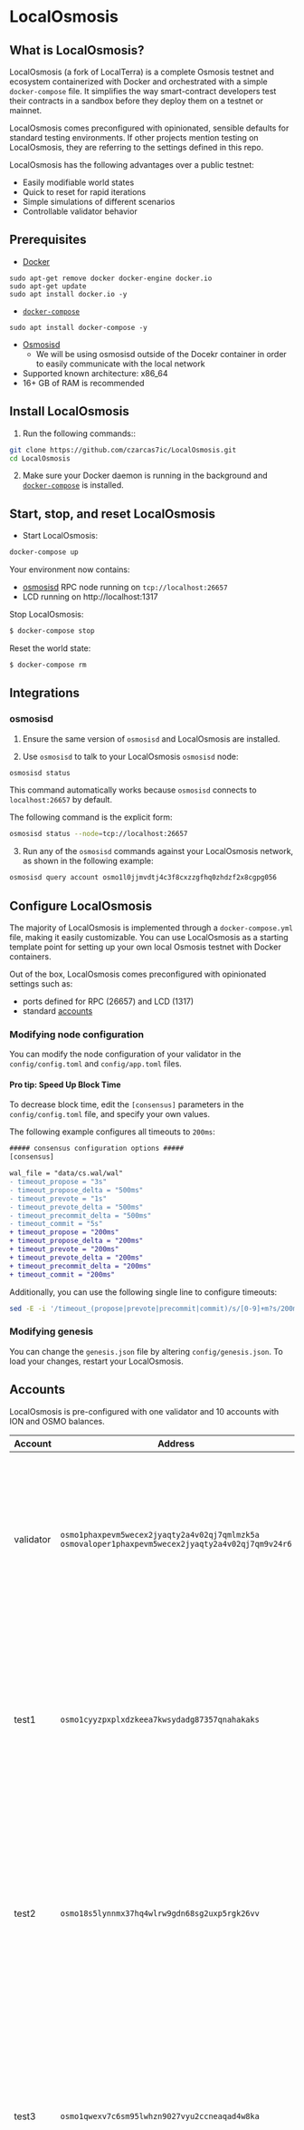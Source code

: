 # LocalOsmosis

## What is LocalOsmosis?

LocalOsmosis (a fork of LocalTerra) is a complete Osmosis testnet and ecosystem containerized with Docker and orchestrated with a simple `docker-compose` file. It simplifies the way smart-contract developers test their contracts in a sandbox before they deploy them on a testnet or mainnet.

LocalOsmosis comes preconfigured with opinionated, sensible defaults for standard testing environments. If other projects mention testing on LocalOsmosis, they are referring to the settings defined in this repo.

LocalOsmosis has the following advantages over a public testnet:

- Easily modifiable world states
- Quick to reset for rapid iterations
- Simple simulations of different scenarios
- Controllable validator behavior

## Prerequisites

- [Docker](https://www.docker.com/)
```
sudo apt-get remove docker docker-engine docker.io
sudo apt-get update
sudo apt install docker.io -y
```
- [`docker-compose`](https://github.com/docker/compose)
```
sudo apt install docker-compose -y
```
- [Osmosisd](https://get.osmosis.zone)
  * We will be using osmosisd outside of the Docekr container in order to easily communicate with the local network
- Supported known architecture: x86_64
- 16+ GB of RAM is recommended

## Install LocalOsmosis

1. Run the following commands::

```sh
git clone https://github.com/czarcas7ic/LocalOsmosis.git
cd LocalOsmosis
```

2. Make sure your Docker daemon is running in the background and [`docker-compose`](https://github.com/docker/compose) is installed.

## Start, stop, and reset LocalOsmosis

- Start LocalOsmosis:

```sh
docker-compose up
```

Your environment now contains:

- [osmosisd](http://github.com/osmosis-labs/osmosis) RPC node running on `tcp://localhost:26657`
- LCD running on http://localhost:1317


Stop LocalOsmosis:

```sh
$ docker-compose stop
```

Reset the world state:

```sh
$ docker-compose rm
```

## Integrations

### osmosisd

1. Ensure the same version of `osmosisd` and LocalOsmosis are installed.

2. Use `osmosisd` to talk to your LocalOsmosis `osmosisd` node:

```sh
osmosisd status
```

This command automatically works because `osmosisd` connects to `localhost:26657` by default.

The following command is the explicit form:
```sh
osmosisd status --node=tcp://localhost:26657
```

3. Run any of the `osmosisd` commands against your LocalOsmosis network, as shown in the following example:

```sh
osmosisd query account osmo1l0jjmvdtj4c3f8cxzzgfhq0zhdzf2x8cgpg056
```

## Configure LocalOsmosis

The majority of LocalOsmosis is implemented through a `docker-compose.yml` file, making it easily customizable. You can use LocalOsmosis as a starting template point for setting up your own local Osmosis testnet with Docker containers.

Out of the box, LocalOsmosis comes preconfigured with opinionated settings such as:

- ports defined for RPC (26657) and LCD (1317)
- standard [accounts](#accounts)

### Modifying node configuration

You can modify the node configuration of your validator in the `config/config.toml` and `config/app.toml` files.

#### Pro tip: Speed Up Block Time

To decrease block time, edit the `[consensus]` parameters in the `config/config.toml` file, and specify your own values.

The following example configures all timeouts to `200ms`:

```diff
##### consensus configuration options #####
[consensus]

wal_file = "data/cs.wal/wal"
- timeout_propose = "3s"
- timeout_propose_delta = "500ms"
- timeout_prevote = "1s"
- timeout_prevote_delta = "500ms"
- timeout_precommit_delta = "500ms"
- timeout_commit = "5s"
+ timeout_propose = "200ms"
+ timeout_propose_delta = "200ms"
+ timeout_prevote = "200ms"
+ timeout_prevote_delta = "200ms"
+ timeout_precommit_delta = "200ms"
+ timeout_commit = "200ms"
```

Additionally, you can use the following single line to configure timeouts:

```sh
sed -E -i '/timeout_(propose|prevote|precommit|commit)/s/[0-9]+m?s/200ms/' config/config.toml
```

### Modifying genesis

You can change the `genesis.json` file by altering `config/genesis.json`. To load your changes, restart your LocalOsmosis.

## Accounts

LocalOsmosis is pre-configured with one validator and 10 accounts with ION and OSMO balances.

| Account   | Address                                                                                                  | Mnemonic                                                                                                                                                                   |
| --------- | -------------------------------------------------------------------------------------------------------- | -------------------------------------------------------------------------------------------------------------------------------------------------------------------------- |
| validator | `osmo1phaxpevm5wecex2jyaqty2a4v02qj7qmlmzk5a`<br/>`osmovaloper1phaxpevm5wecex2jyaqty2a4v02qj7qm9v24r6` | `satisfy adjust timber high purchase tuition stool faith fine install that you unaware feed domain license impose boss human eager hat rent enjoy dawn`                    |
| test1     | `osmo1cyyzpxplxdzkeea7kwsydadg87357qnahakaks`                                                           | `notice oak worry limit wrap speak medal online prefer cluster roof addict wrist behave treat actual wasp year salad speed social layer crew genius`                       |
| test2     | `osmo18s5lynnmx37hq4wlrw9gdn68sg2uxp5rgk26vv`                                                           | `quality vacuum heart guard buzz spike sight swarm shove special gym robust assume sudden deposit grid alcohol choice devote leader tilt noodle tide penalty`              |
| test3     | `osmo1qwexv7c6sm95lwhzn9027vyu2ccneaqad4w8ka`                                                           | `symbol force gallery make bulk round subway violin worry mixture penalty kingdom boring survey tool fringe patrol sausage hard admit remember broken alien absorb`        |
| test4     | `osmo14hcxlnwlqtq75ttaxf674vk6mafspg8xwgnn53`                                                           | `bounce success option birth apple portion aunt rural episode solution hockey pencil lend session cause hedgehog slender journey system canvas decorate razor catch empty` |
| test5     | `osmo12rr534cer5c0vj53eq4y32lcwguyy7nndt0u2t`                                                           | `second render cat sing soup reward cluster island bench diet lumber grocery repeat balcony perfect diesel stumble piano distance caught occur example ozone loyal`        |
| test6     | `osmo1nt33cjd5auzh36syym6azgc8tve0jlvklnq7jq`                                                           | `spatial forest elevator battle also spoon fun skirt flight initial nasty transfer glory palm drama gossip remove fan joke shove label dune debate quick`                  |
| test7     | `osmo10qfrpash5g2vk3hppvu45x0g860czur8ff5yx0`                                                           | `noble width taxi input there patrol clown public spell aunt wish punch moment will misery eight excess arena pen turtle minimum grain vague inmate`                       |
| test8     | `osmo1f4tvsdukfwh6s9swrc24gkuz23tp8pd3e9r5fa`                                                           | `cream sport mango believe inhale text fish rely elegant below earth april wall rug ritual blossom cherry detail length blind digital proof identify ride`                 |
| test9     | `osmo1myv43sqgnj5sm4zl98ftl45af9cfzk7nhjxjqh`                                                           | `index light average senior silent limit usual local involve delay update rack cause inmate wall render magnet common feature laundry exact casual resource hundred`       |
| test10    | `osmo14gs9zqh8m49yy9kscjqu9h72exyf295afg6kgk`                                                           | `prefer forget visit mistake mixture feel eyebrow autumn shop pair address airport diesel street pass vague innocent poem method awful require hurry unhappy shoulder`     |
